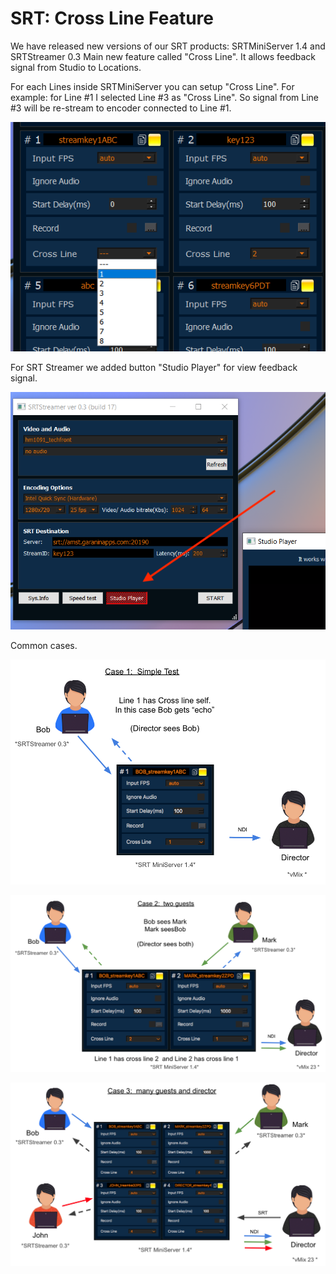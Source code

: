**SRT: Cross Line Feature**
==

We have released new versions of our SRT products: SRTMiniServer 1.4 and SRTStreamer 0.3
Main new feature called "Cross Line". It allows feedback signal from Studio to Locations.


For each Lines inside SRTMiniServer you can setup "Cross Line".  For example: for Line #1 I selected Line #3 as "Cross Line". So signal from Line #3 will be re-stream to encoder connected to Line #1.

![](www1.png)

For SRT Streamer we added button "Studio Player" for view feedback signal.

![](www2.png)

Common cases.

![](www3.png)

![](www4.png)

![](www5.png)

